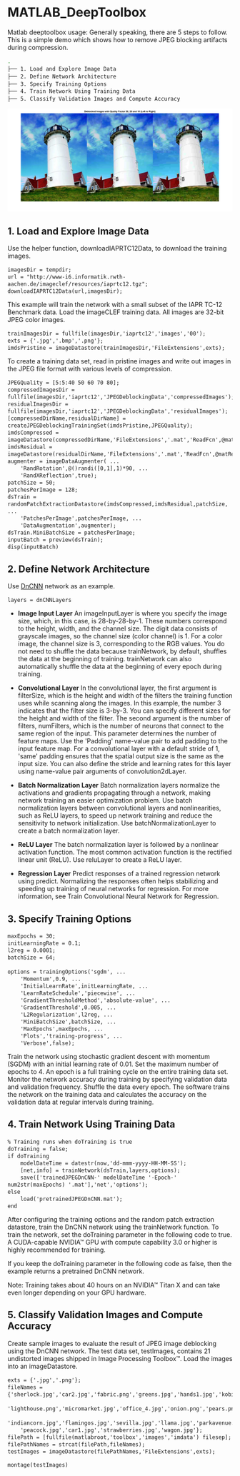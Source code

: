 # MATLAB_DeepToolbox
Matlab deeptoolbox usage: Generally speaking, there are 5 steps to follow. This is a simple demo which shows how to remove JPEG blocking artifacts during compression. 
```bash
.
├── 1. Load and Explore Image Data
├── 2. Define Network Architecture
├── 3. Specify Training Options
├── 4. Train Network Using Training Data
├── 5. Classify Validation Images and Compute Accuracy
```

<p align='center'>
<img src="Readme/JPEG_compression.png" width="600"/> 
</p>

## 1. Load and Explore Image Data
Use the helper function, downloadIAPRTC12Data, to download the training images. 
```
imagesDir = tempdir;
url = "http://www-i6.informatik.rwth-aachen.de/imageclef/resources/iaprtc12.tgz";
downloadIAPRTC12Data(url,imagesDir);
```
This example will train the network with a small subset of the IAPR TC-12 Benchmark data. Load the imageCLEF training data. All images are 32-bit JPEG color images.
```
trainImagesDir = fullfile(imagesDir,'iaprtc12','images','00');
exts = {'.jpg','.bmp','.png'};
imdsPristine = imageDatastore(trainImagesDir,'FileExtensions',exts);
```

To create a training data set, read in pristine images and write out images in the JPEG file format with various levels of compression.
```
JPEGQuality = [5:5:40 50 60 70 80];
compressedImagesDir = fullfile(imagesDir,'iaprtc12','JPEGDeblockingData','compressedImages');
residualImagesDir = fullfile(imagesDir,'iaprtc12','JPEGDeblockingData','residualImages');
[compressedDirName,residualDirName] = createJPEGDeblockingTrainingSet(imdsPristine,JPEGQuality);
imdsCompressed = imageDatastore(compressedDirName,'FileExtensions','.mat','ReadFcn',@matRead);
imdsResidual = imageDatastore(residualDirName,'FileExtensions','.mat','ReadFcn',@matRead);
augmenter = imageDataAugmenter( ...
    'RandRotation',@()randi([0,1],1)*90, ...
    'RandXReflection',true);
patchSize = 50;
patchesPerImage = 128;
dsTrain = randomPatchExtractionDatastore(imdsCompressed,imdsResidual,patchSize, ...
    'PatchesPerImage',patchesPerImage, ...
    'DataAugmentation',augmenter);
dsTrain.MiniBatchSize = patchesPerImage;
inputBatch = preview(dsTrain);
disp(inputBatch)
```

## 2. Define Network Architecture
Use [DnCNN](https://arxiv.org/pdf/1608.03981.pdf) network as an example.
```
layers = dnCNNLayers
```
- **Image Input Layer** An imageInputLayer is where you specify the image size, which, in this case, is 28-by-28-by-1. These numbers correspond to the height, width, and the channel size. The digit data consists of grayscale images, so the channel size (color channel) is 1. For a color image, the channel size is 3, corresponding to the RGB values. You do not need to shuffle the data because trainNetwork, by default, shuffles the data at the beginning of training. trainNetwork can also automatically shuffle the data at the beginning of every epoch during training.

- **Convolutional Layer** In the convolutional layer, the first argument is filterSize, which is the height and width of the filters the training function uses while scanning along the images. In this example, the number 3 indicates that the filter size is 3-by-3. You can specify different sizes for the height and width of the filter. The second argument is the number of filters, numFilters, which is the number of neurons that connect to the same region of the input. This parameter determines the number of feature maps. Use the 'Padding' name-value pair to add padding to the input feature map. For a convolutional layer with a default stride of 1, 'same' padding ensures that the spatial output size is the same as the input size. You can also define the stride and learning rates for this layer using name-value pair arguments of convolution2dLayer.

- **Batch Normalization Layer** Batch normalization layers normalize the activations and gradients propagating through a network, making network training an easier optimization problem. Use batch normalization layers between convolutional layers and nonlinearities, such as ReLU layers, to speed up network training and reduce the sensitivity to network initialization. Use batchNormalizationLayer to create a batch normalization layer.

- **ReLU Layer** The batch normalization layer is followed by a nonlinear activation function. The most common activation function is the rectified linear unit (ReLU). Use reluLayer to create a ReLU layer.


- **Regression Layer** Predict responses of a trained regression network using predict. Normalizing the responses often helps stabilizing and speeding up training of neural networks for regression. For more information, see Train Convolutional Neural Network for Regression.

## 3. Specify Training Options

```
maxEpochs = 30;
initLearningRate = 0.1;
l2reg = 0.0001;
batchSize = 64;

options = trainingOptions('sgdm', ...
    'Momentum',0.9, ...
    'InitialLearnRate',initLearningRate, ...
    'LearnRateSchedule','piecewise', ...
    'GradientThresholdMethod','absolute-value', ...
    'GradientThreshold',0.005, ...
    'L2Regularization',l2reg, ...
    'MiniBatchSize',batchSize, ...
    'MaxEpochs',maxEpochs, ...
    'Plots','training-progress', ...
    'Verbose',false);
```
Train the network using stochastic gradient descent with momentum (SGDM) with an initial learning rate of 0.01. Set the maximum number of epochs to 4. An epoch is a full training cycle on the entire training data set. Monitor the network accuracy during training by specifying validation data and validation frequency. Shuffle the data every epoch. The software trains the network on the training data and calculates the accuracy on the validation data at regular intervals during training. 

## 4. Train Network Using Training Data
```
% Training runs when doTraining is true
doTraining = false; 
if doTraining  
    modelDateTime = datestr(now,'dd-mmm-yyyy-HH-MM-SS');
    [net,info] = trainNetwork(dsTrain,layers,options);
    save(['trainedJPEGDnCNN-' modelDateTime '-Epoch-' num2str(maxEpochs) '.mat'],'net','options');
else 
    load('pretrainedJPEGDnCNN.mat'); 
end
```

After configuring the training options and the random patch extraction datastore, train the DnCNN network using the trainNetwork function. To train the network, set the doTraining parameter in the following code to true. A CUDA-capable NVIDIA™ GPU with compute capability 3.0 or higher is highly recommended for training.

If you keep the doTraining parameter in the following code as false, then the example returns a pretrained DnCNN network.

Note: Training takes about 40 hours on an NVIDIA™ Titan X and can take even longer depending on your GPU hardware.


## 5. Classify Validation Images and Compute Accuracy
Create sample images to evaluate the result of JPEG image deblocking using the DnCNN network. The test data set, testImages, contains 21 undistorted images shipped in Image Processing Toolbox™. Load the images into an imageDatastore.
```
exts = {'.jpg','.png'};
fileNames = {'sherlock.jpg','car2.jpg','fabric.png','greens.jpg','hands1.jpg','kobi.png',...
    'lighthouse.png','micromarket.jpg','office_4.jpg','onion.png','pears.png','yellowlily.jpg',...
    'indiancorn.jpg','flamingos.jpg','sevilla.jpg','llama.jpg','parkavenue.jpg',...
    'peacock.jpg','car1.jpg','strawberries.jpg','wagon.jpg'};
filePath = [fullfile(matlabroot,'toolbox','images','imdata') filesep];
filePathNames = strcat(filePath,fileNames);
testImages = imageDatastore(filePathNames,'FileExtensions',exts);
```

```
montage(testImages)
```

